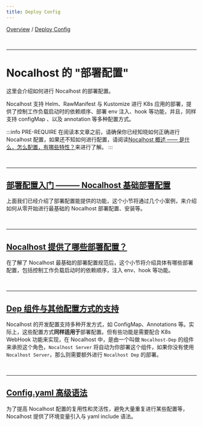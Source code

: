 ```yaml
---
title: Deploy Config
---
```

[Overview](config-en.md) / [Deploy Config](config-deployment-en.md)

<br/>

******

# Nocalhost 的 "部署配置"

这里会介绍如何进行 Nocalhost 的部署配置。

Nocalhost 支持 Helm、RawManifest 与 Kustomize 进行 K8s 应用的部署，提供了控制工作负载启动时的依赖顺序、部署 env 注入、hook 等功能，并且，同样支持 configMap 、以及 annotation 等多种配置方式。

:::info PRE-REQUIRE
在阅读本文章之前，请确保你已经知晓如何正确进行 Nocalhost 配置，如果还不知如何进行配置，请阅读[Nocalhost 概述 —— 是什么，怎么配置，有哪些特性？](config-overview-enmd)来进行了解。
:::

<br/>

******

## [部署配置入门 ——— Nocalhost 基础部署配置](config-deployment-quickstart.md)

上面我们已经介绍了部署配置能提供的功能，这个小节将通过几个小案例，来介绍如何从零开始进行最基础的 Nocalhost 部署配置、安装等。

<br/>

******

## [Nocalhost 提供了哪些部署配置？](config-deployment-spec.md)

在了解了 Nocalhost 最基础的部署配置规范后，这个小节将介绍具体有哪些部署配置，包括控制工作负载启动时的依赖顺序，注入 env、hook 等功能。

<br/>

******

## [Dep 组件与其他配置方式的支持](config-deployment-advance.md)
Nocalhost 的开发配置支持多种开发方式，如 ConfigMap、Annotations 等。实际上，这些配置方式**同样适用于**部署配置。但有些功能是需要配合 K8s WebHook 功能来实现，在 Nocalhost 中，是由一个叫做 `Nocalhost-Dep` 的组件来承担这个角色，`Nocalhost Server` 将自动为你部署这个组件，如果你没有使用 `Nocalhost Server`，那么则需要额外进行 `Nocalhost Dep` 的部署。

<br/>

******

## [Config.yaml 高级语法](config-deployment-syntax.md)

为了提高 Nocalhost 配置的复用性和灵活性，避免大量重复进行某些配置等，Nocalhost 提供了环境变量引入与 yaml include 语法。